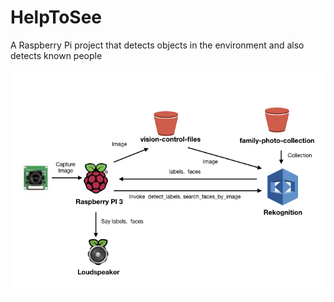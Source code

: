 # HelpToSee
A Raspberry Pi project that detects objects in the environment and also detects known people

![Architecture](https://github.com/Hofi2010/HelpToSee/raw/master/HelpToSeeArchitecture.001.jpeg)

